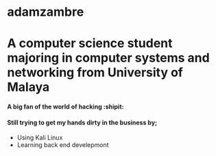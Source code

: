 # adamzambre

# A computer science student majoring in computer systems and networking from University of Malaya

#### A big fan of the world of hacking :shipit:
#### Still trying to get my hands dirty in the business by;
- Using Kali Linux 
- Learning back end develepmont
